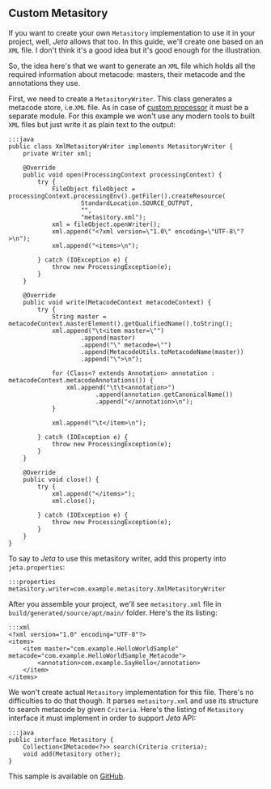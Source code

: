 <div class="page-header">
    <h2>Custom Metasitory</h2>
</div>

If you want to create your own `Metasitory` implementation to use it in your project, well, *Jeta* allows that too. In this guide, we'll create one based on an `XML` file. I don't think it's a good idea but it's good enough for the illustration.

So, the idea here's that we want to generate an `XML` file which holds all the required information about metacode: masters, their metacode and the annotations they use.

First, we need to create a `MetasitoryWriter`. This class generates a metacode store, i.e.`XML` file. As in case of [custom processor](/guide/custom-processor.html) it must be a separate module. For this example we won't use any modern tools to built `XML` files but just write it as plain text to the output:

    :::java
    public class XmlMetasitoryWriter implements MetasitoryWriter {
        private Writer xml;

        @Override
        public void open(ProcessingContext processingContext) {
            try {
                FileObject fileObject = processingContext.processingEnv().getFiler().createResource(
                        StandardLocation.SOURCE_OUTPUT,
                        "",
                        "metasitory.xml");
                xml = fileObject.openWriter();
                xml.append("<?xml version=\"1.0\" encoding=\"UTF-8\"?>\n");
                xml.append("<items>\n");

            } catch (IOException e) {
                throw new ProcessingException(e);
            }
        }

        @Override
        public void write(MetacodeContext metacodeContext) {
            try {
                String master = metacodeContext.masterElement().getQualifiedName().toString();
                xml.append("\t<item master=\"")
                        .append(master)
                        .append("\" metacode=\"")
                        .append(MetacodeUtils.toMetacodeName(master))
                        .append("\">\n");

                for (Class<? extends Annotation> annotation : metacodeContext.metacodeAnnotations()) {
                    xml.append("\t\t<annotation>")
                            .append(annotation.getCanonicalName())
                            .append("</annotation>\n");
                }

                xml.append("\t</item>\n");

            } catch (IOException e) {
                throw new ProcessingException(e);
            }
        }

        @Override
        public void close() {
            try {
                xml.append("</items>");
                xml.close();

            } catch (IOException e) {
                throw new ProcessingException(e);
            }
        }
    }

To say to *Jeta* to use this metasitory writer, add this property into `jeta.properties`:

    :::properties
    metasitory.writer=com.example.metasitory.XmlMetasitoryWriter


After you assemble your project, we'll see `metasitory.xml` file in `build/generated/source/apt/main/` folder. Here's the its listing:

    :::xml
    <?xml version="1.0" encoding="UTF-8"?>
    <items>
        <item master="com.example.HelloWorldSample" metacode="com.example.HelloWorldSample_Metacode">
            <annotation>com.example.SayHello</annotation>
        </item>
    </items>


We won't create actual `Metasitory` implementation for this file. There's no difficulties to do that though. It parses `metasitory.xml` and use its structure to search metacode by given `Criteria`. Here's the listing of `Metasitory` interface it must implement in order to support *Jeta* API:

    :::java
    public interface Metasitory {
        Collection<IMetacode<?>> search(Criteria criteria);
        void add(Metasitory other);
    }

This sample is available on [GitHub](https://github.com/brooth/jeta-samples).

